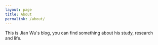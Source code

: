 ```yaml
---
layout: page
title: About
permalink: /about/
---
```


This is Jian Wu's blog, you can find something about his study, research and life.
